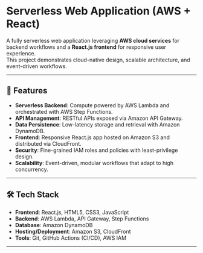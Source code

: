 # Serverless Web Application (AWS + React)

A fully serverless web application leveraging **AWS cloud services** for backend workflows and a **React.js frontend** for responsive user experience.  
This project demonstrates cloud-native design, scalable architecture, and event-driven workflows.

---

## 🚀 Features
- **Serverless Backend**: Compute powered by AWS Lambda and orchestrated with AWS Step Functions.  
- **API Management**: RESTful APIs exposed via Amazon API Gateway.  
- **Data Persistence**: Low-latency storage and retrieval with Amazon DynamoDB.  
- **Frontend**: Responsive React.js app hosted on Amazon S3 and distributed via CloudFront.  
- **Security**: Fine-grained IAM roles and policies with least-privilege design.  
- **Scalability**: Event-driven, modular workflows that adapt to high concurrency.  

---

## 🛠️ Tech Stack
- **Frontend**: React.js, HTML5, CSS3, JavaScript  
- **Backend**: AWS Lambda, API Gateway, Step Functions  
- **Database**: Amazon DynamoDB  
- **Hosting/Deployment**: Amazon S3, CloudFront  
- **Tools**: Git, GitHub Actions (CI/CD), AWS IAM  

---
